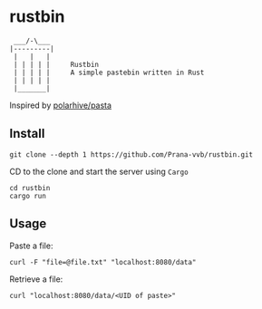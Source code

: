 # rustbin
```text
 ___/-\___
|---------|
 |   |   |
 | | | | |     Rustbin
 | | | | |     A simple pastebin written in Rust  
 | | | | |
 |_______|
```
Inspired by [polarhive/pasta](https://github.com/polarhive/pasta)

## Install
```
git clone --depth 1 https://github.com/Prana-vvb/rustbin.git
```

CD to the clone and start the server using `Cargo`
```
cd rustbin
cargo run
```

## Usage
Paste a file:
```
curl -F "file=@file.txt" "localhost:8080/data"
```

Retrieve a file:
```
curl "localhost:8080/data/<UID of paste>"
```
